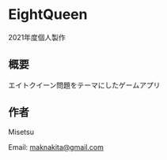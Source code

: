 # EightQueen

2021年度個人製作

## 概要

エイトクイーン問題をテーマにしたゲームアプリ

## 作者

Misetsu

Email: maknakita@gmail.com
